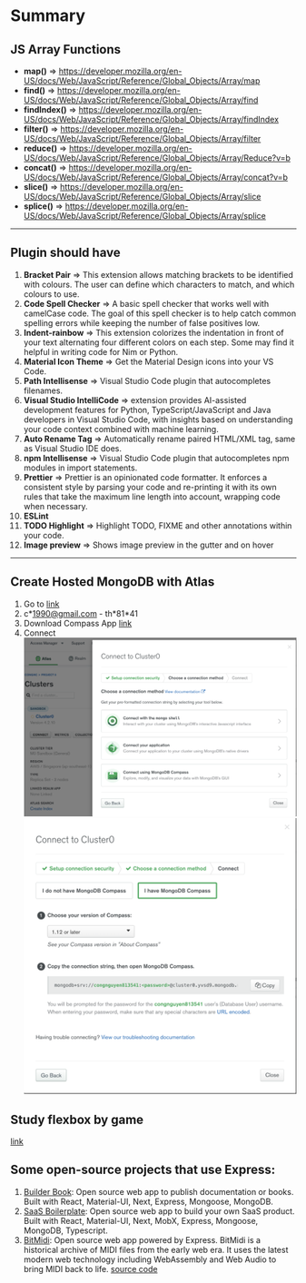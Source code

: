 # Summary

## JS Array Functions

- **map()** => https://developer.mozilla.org/en-US/docs/Web/JavaScript/Reference/Global_Objects/Array/map
- **find()** => https://developer.mozilla.org/en-US/docs/Web/JavaScript/Reference/Global_Objects/Array/find
- **findIndex()** => https://developer.mozilla.org/en-US/docs/Web/JavaScript/Reference/Global_Objects/Array/findIndex
- **filter()** => https://developer.mozilla.org/en-US/docs/Web/JavaScript/Reference/Global_Objects/Array/filter
- **reduce()** => https://developer.mozilla.org/en-US/docs/Web/JavaScript/Reference/Global_Objects/Array/Reduce?v=b
- **concat()** => https://developer.mozilla.org/en-US/docs/Web/JavaScript/Reference/Global_Objects/Array/concat?v=b
- **slice()** => https://developer.mozilla.org/en-US/docs/Web/JavaScript/Reference/Global_Objects/Array/slice
- **splice()** => https://developer.mozilla.org/en-US/docs/Web/JavaScript/Reference/Global_Objects/Array/splice

---

## Plugin should have

1. **Bracket Pair** => This extension allows matching brackets to be identified with colours. The user can define which characters to match, and which colours to use.
2. **Code Spell Checker** => A basic spell checker that works well with camelCase code. The goal of this spell checker is to help catch common spelling errors while keeping the number of false positives low.
3. **Indent-rainbow** => This extension colorizes the indentation in front of your text alternating four different colors on each step. Some may find it helpful in writing code for Nim or Python.
4. **Material Icon Theme** => Get the Material Design icons into your VS Code.
5. **Path Intellisense** => Visual Studio Code plugin that autocompletes filenames.
6. **Visual Studio IntelliCode** => extension provides AI-assisted development features for Python, TypeScript/JavaScript and Java developers in Visual Studio Code, with insights based on understanding your code context combined with machine learning.
7. **Auto Rename Tag** => Automatically rename paired HTML/XML tag, same as Visual Studio IDE does.
8. **npm Intellisense** => Visual Studio Code plugin that autocompletes npm modules in import statements.
9. **Prettier** => Prettier is an opinionated code formatter. It enforces a consistent style by parsing your code and re-printing it with its own rules that take the maximum line length into account, wrapping code when necessary.
10. **ESLint**
11. **TODO Highlight** => Highlight TODO, FIXME and other annotations within your code.
12. **Image preview** => Shows image preview in the gutter and on hover

---

## Create Hosted MongoDB with Atlas

1. Go to [link](https://www.mongodb.com/cloud/atlas)
2. c\*1990@gmail.com - th\*81\*41
3. Download Compass App [link](https://www.mongodb.com/try/download/compass)
4. Connect
   ![Connect to Cluster](mongodb/1.png)
   ![I have MongoDB Compass](mongodb/2.png)

## Study flexbox by game
[link](https://flexboxfroggy.com/#vi)

## Some open-source projects that use Express:
1. [Builder Book](https://github.com/builderbook/builderbook): Open source web app to publish documentation or books. Built with React, Material-UI, Next, Express, Mongoose, MongoDB.
2. [SaaS Boilerplate](https://github.com/async-labs/saas): Open source web app to build your own SaaS product. Built with React, Material-UI, Next, MobX, Express, Mongoose, MongoDB, Typescript.
3. [BitMidi](https://bitmidi.com/): Open source web app powered by Express. BitMidi is a historical archive of MIDI files from the early web era. It uses the latest modern web technology including WebAssembly and Web Audio to bring MIDI back to life. [source code](https://github.com/feross/bitmidi.com)
